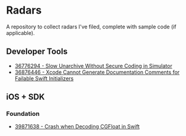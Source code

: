 # Radars

A repository to collect radars I've filed, complete with sample code (if applicable).

## Developer Tools

- [36776294 - Slow Unarchive Without Secure Coding in Simulator](36776294/)
- [36876446 - Xcode Cannot Generate Documentation Comments for Failable Swift Initializers](36876446/)

## iOS + SDK

### Foundation

- [39871638 - Crash when Decoding CGFloat in Swift](39871638)
